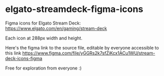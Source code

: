 # elgato-streamdeck-figma-icons
Figma icons for Elgato Stream Deck: https://www.elgato.com/en/gaming/stream-deck

Each icon at 288px width and height.

Here's the figma link to the source file, editable by everyone accessible to this link
https://www.figma.com/file/yGGRs2k7sfZiKcx1ACu1WU/stream-deck-icons-figma

Free for exploration from everyone :)
